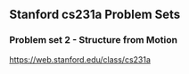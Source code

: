 ## Stanford cs231a Problem Sets

### Problem set 2 - Structure from Motion
https://web.stanford.edu/class/cs231a